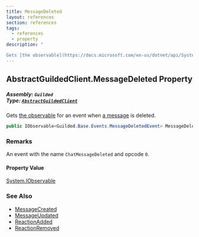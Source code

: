 ```yaml
---
title: MessageDeleted
layout: references
section: references
tags:
  - references
  - property
description: "

Gets [the observable](https://docs.microsoft.com/en-us/dotnet/api/System.IObservable-1 'System.IObservable`1') for an event when [a message](Message 'Guilded.Base.Content.Message') is deleted."
---
```


## AbstractGuildedClient.MessageDeleted Property
##### **Assembly:** `Guilded`<br/>**Type:** [`AbstractGuildedClient`](AbstractGuildedClient 'Guilded.AbstractGuildedClient')

Gets [the observable](https://docs.microsoft.com/en-us/dotnet/api/System.IObservable-1 'System.IObservable`1') for an event when [a message](Message 'Guilded.Base.Content.Message') is deleted.

```csharp
public IObservable<Guilded.Base.Events.MessageDeletedEvent> MessageDeleted { get; }
```

### Remarks
  
An event with the name `ChatMessageDeleted` and opcode `0`.

#### Property Value
[System.IObservable](https://docs.microsoft.com/en-us/dotnet/api/System.IObservable 'System.IObservable')

### See Also
- [MessageCreated](AbstractGuildedClient.MessageCreated 'Guilded.AbstractGuildedClient.MessageCreated')
- [MessageUpdated](AbstractGuildedClient.MessageUpdated 'Guilded.AbstractGuildedClient.MessageUpdated')
- [ReactionAdded](AbstractGuildedClient.ReactionAdded 'Guilded.AbstractGuildedClient.ReactionAdded')
- [ReactionRemoved](AbstractGuildedClient.ReactionRemoved 'Guilded.AbstractGuildedClient.ReactionRemoved')